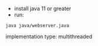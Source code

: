 - install java 11 or greater
- run:
```shell
java java/webserver.java
```

implementation type: multithreaded